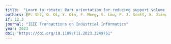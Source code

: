 ```yaml
---
title:  "Learn to rotate: Part orientation for reducing support volume via generalizable reinforcement learning"
authors: [P. Shi, Q. Qi, Y. Qin, F. Meng, S. Lou, P. J. Scott, X. Jiang]
if: 12.3
journal: "IEEE Transactions on Industrial Informatics"
year: 2023
doi: "https://doi.org/10.1109/TII.2023.3249751"
---
```

